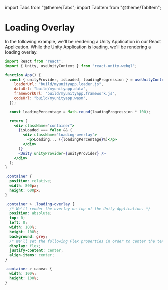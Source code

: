 import Tabs from "@theme/Tabs";
import TabItem from "@theme/TabItem";

# Loading Overlay

In the following example, we'll be rendering a Unity Application in our React Application. While the Unity Application is loading, we'll be rendering a loading overlay.

<Tabs>
<TabItem value="App.jsx" label="App.jsx">

```jsx showLineNumbers title="App.jsx"
import React from "react";
import { Unity, useUnityContext } from "react-unity-webgl";

function App() {
  const { unityProvider, isLoaded, loadingProgression } = useUnityContext({
    loaderUrl: "build/myunityapp.loader.js",
    dataUrl: "build/myunityapp.data",
    frameworkUrl: "build/myunityapp.framework.js",
    codeUrl: "build/myunityapp.wasm",
  });

  const loadingPercentage = Math.round(loadingProgression * 100);

  return (
    <div className="container">
      {isLoaded === false && (
        <div className="loading-overlay">
          <p>Loading... ({loadingPercentage}%)</p>
        </div>
      )}
      <Unity unityProvider={unityProvider} />
    </div>
  );
}
```

</TabItem>
<TabItem value="App.css" label="App.css">

```css showLineNumbers title="App.css"
.container {
  position: relative;
  width: 800px;
  height: 600px;
}

.container > .loading-overlay {
  /* We'll render the overlay on top of the Unity Application. */
  position: absolute;
  top: 0;
  left: 0;
  width: 100%;
  height: 100%;
  background: grey;
  /* We'll set the following Flex properties in order to center the text. */
  display: flex;
  justify-content: center;
  align-items: center;
}

.container > canvas {
  width: 100%;
  height: 100%;
}
```

</TabItem>
</Tabs>
